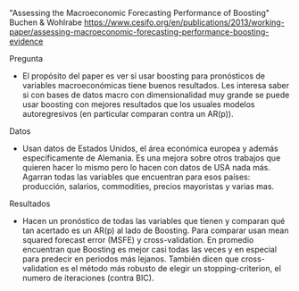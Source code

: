"Assessing the Macroeconomic Forecasting Performance of Boosting" Buchen & Wohlrabe
https://www.cesifo.org/en/publications/2013/working-paper/assessing-macroeconomic-forecasting-performance-boosting-evidence

Pregunta
- El propósito del paper es ver si usar boosting para pronósticos de variables macroeconómicas tiene buenos resultados. Les interesa saber si con bases de datos macro con dimensionalidad muy grande se puede usar boosting con mejores resultados que los usuales modelos autoregresivos (en particular comparan contra un AR(p)).  

Datos
- Usan datos de Estados Unidos, el área económica europea y además específicamente de Alemania. Es una mejora sobre otros trabajos que quieren hacer lo mismo pero lo hacen con datos de USA nada más. Agarran todas las variables que encuentran para esos países: producción, salarios, commodities, precios mayoristas y varias mas.

Resultados
- Hacen un pronóstico de todas las variables que tienen y comparan qué tan acertado es un AR(p) al lado de Boosting. Para comparar usan mean squared forecast error (MSFE) y cross-validation. En promedio encuentran que Boosting es mejor casi todas las veces y en especial para predecir en periodos más lejanos. También dicen que cross-validation es el método más robusto de elegir un stopping-criterion, el numero de iteraciones (contra BIC).